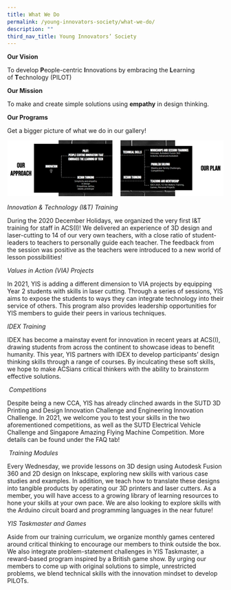 ```yaml
---
title: What We Do
permalink: /young-innovators-society/what-we-do/
description: ""
third_nav_title: Young Innovators’ Society
---
```

**Our Vision**

To develop **P**eople-centric **I**nnovations by embracing the **L**earning of **T**echnology (PILOT)

**Our Mission**

To make and create simple solutions using **empathy** in design thinking.

**Our Programs**

Get a bigger picture of what we do in our gallery!

![](/images/YIS-4.png)

_Innovation & Technology (I&T) Training_

During the 2020 December Holidays, we organized the very first I&T training for staff in ACS(I)! We delivered an experience of 3D design and laser-cutting to 14 of our very own teachers, with a close ratio of student-leaders to teachers to personally guide each teacher. The feedback from the session was positive as the teachers were introduced to a new world of lesson possibilities!

_Values in Action (VIA) Projects_

In 2021, YIS is adding a different dimension to VIA projects by equipping Year 2 students with skills in laser cutting. Through a series of sessions, YIS aims to expose the students to ways they can integrate technology into their service of others. This program also provides leadership opportunities for YIS members to guide their peers in various techniques.

_IDEX Training_

IDEX has become a mainstay event for innovation in recent years at ACS(I), drawing students from across the continent to showcase ideas to benefit humanity. This year, YIS partners with IDEX to develop participants’ design thinking skills through a range of courses. By inculcating these soft skills, we hope to make ACSians critical thinkers with the ability to brainstorm effective solutions.

 _Competitions_

Despite being a new CCA, YIS has already clinched awards in the SUTD 3D Printing and Design Innovation Challenge and Engineering Innovation Challenge. In 2021, we welcome you to test your skills in the two aforementioned competitions, as well as the SUTD Electrical Vehicle Challenge and Singapore Amazing Flying Machine Competition. More details can be found under the FAQ tab!

 _Training Modules_

Every Wednesday, we provide lessons on 3D design using Autodesk Fusion 360 and 2D design on Inkscape, exploring new skills with various case studies and examples. In addition, we teach how to translate these designs into tangible products by operating our 3D printers and laser cutters. As a member, you will have access to a growing library of learning resources to hone your skills at your own pace. We are also looking to explore skills with the Arduino circuit board and programming languages in the near future!

_YIS Taskmaster and Games_

Aside from our training curriculum, we organize monthly games centered around critical thinking to encourage our members to think outside the box. We also integrate problem-statement challenges in YIS Taskmaster, a reward-based program inspired by a British game show. By urging our members to come up with original solutions to simple, unrestricted problems, we blend technical skills with the innovation mindset to develop PILOTs.